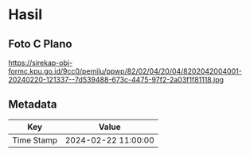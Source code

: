 # Hasil

## Foto C Plano

https://sirekap-obj-formc.kpu.go.id/9cc0/pemilu/ppwp/82/02/04/20/04/8202042004001-20240220-121337--7d539488-673c-4475-97f2-2a03f1f81118.jpg


## Metadata

| Key        | Value               |
| ---------- | ------------------- |
| Time Stamp | 2024-02-22 11:00:00 |



